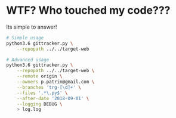 # WTF? Who touched my code???

Its simple to answer!

```bash
# Simple usage
python3.6 gittracker.py \
    --repopath ../../target-web

# Advanced usage
python3.6 gittracker.py \
    --repopath ../../target-web \
    --remote origin \
    --owners p.patrin@gmail.com \
    --branches 'trg-[\d]+' \
    --files '.*\.py$' \
    --after-date '2018-09-01' \
    --logging DEBUG \
    > log.log
```